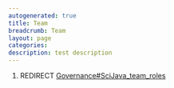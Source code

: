 ```yaml
---
autogenerated: true
title: Team
breadcrumb: Team
layout: page
categories: 
description: test description
---
```


1.  REDIRECT [Governance\#SciJava\_team\_roles](Governance#SciJava_team_roles "wikilink")
